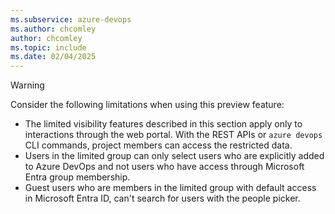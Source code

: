 ```yaml
---
ms.subservice: azure-devops
ms.author: chcomley
author: chcomley
ms.topic: include
ms.date: 02/04/2025
---
```


> [!WARNING]   
> Consider the following limitations when using this preview feature:
> - The limited visibility features described in this section apply only to interactions through the web portal. With the REST APIs or `azure devops` CLI commands, project members can access the restricted data.
> - Users in the limited group can only select users who are explicitly added to Azure DevOps and not users who have access through Microsoft Entra group membership.
> - Guest users who are members in the limited group with default access in Microsoft Entra ID, can't search for users with the people picker.
